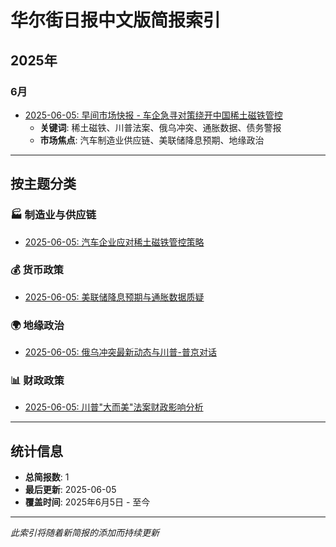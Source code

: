 # 华尔街日报中文版简报索引

## 2025年

### 6月
- [2025-06-05: 早间市场快报 - 车企急寻对策绕开中国稀土磁铁管控](2025/06/05-wsj-daily-briefing.md)
  - **关键词**: 稀土磁铁、川普法案、俄乌冲突、通胀数据、债务警报
  - **市场焦点**: 汽车制造业供应链、美联储降息预期、地缘政治

---

## 按主题分类

### 🏭 制造业与供应链
- [2025-06-05: 汽车企业应对稀土磁铁管控策略](2025/06/05-wsj-daily-briefing.md#深度分析车企应对稀土磁铁管控策略)

### 💰 货币政策
- [2025-06-05: 美联储降息预期与通胀数据质疑](2025/06/05-wsj-daily-briefing.md#经济学家质疑美国通胀数据准确性)

### 🌍 地缘政治
- [2025-06-05: 俄乌冲突最新动态与川普-普京对话](2025/06/05-wsj-daily-briefing.md#俄乌冲突最新动态)

### 📊 财政政策
- [2025-06-05: 川普"大而美"法案财政影响分析](2025/06/05-wsj-daily-briefing.md#川普大而美法案财政影响)

---

## 统计信息

- **总简报数**: 1
- **最后更新**: 2025-06-05
- **覆盖时间**: 2025年6月5日 - 至今

---

*此索引将随着新简报的添加而持续更新*